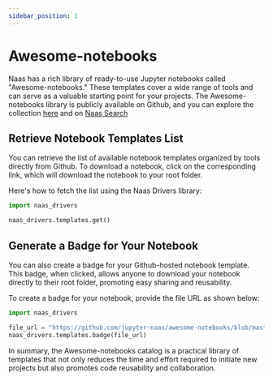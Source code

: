 ```yaml
---
sidebar_position: 1
---
```


# Awesome-notebooks

Naas has a rich library of ready-to-use Jupyter notebooks called "Awesome-notebooks." These templates cover a wide range of tools and can serve as a valuable starting point for your projects. The Awesome-notebooks library is publicly available on Github, and you can explore the collection [here](https://github.com/jupyter-naas/awesome-notebooks) and on [Naas Search](https://workspace.naas.ai)

## Retrieve Notebook Templates List

You can retrieve the list of available notebook templates organized by tools directly from Github. To download a notebook, click on the corresponding link, which will download the notebook to your root folder. 

Here's how to fetch the list using the Naas Drivers library:

```python
import naas_drivers

naas_drivers.templates.get()
```

## Generate a Badge for Your Notebook

You can also create a badge for your Github-hosted notebook template. This badge, when clicked, allows anyone to download your notebook directly to their root folder, promoting easy sharing and reusability.

To create a badge for your notebook, provide the file URL as shown below:

```python
import naas_drivers

file_url = "https://github.com/jupyter-naas/awesome-notebooks/blob/master/Airtable/Airtable_connect.ipynb"
naas_drivers.templates.badge(file_url)
```

In summary, the Awesome-notebooks catalog is a practical library of templates that not only reduces the time and effort required to initiate new projects but also promotes code reusability and collaboration.